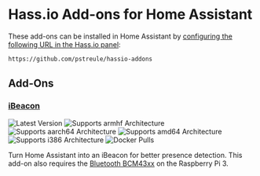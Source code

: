 # Hass.io Add-ons for Home Assistant

These add-ons can be installed in Home Assistant by [configuring the following URL in the Hass.io panel](https://home-assistant.io/hassio/installing_third_party_addons/):

```txt
https://github.com/pstreule/hassio-addons
```

## Add-Ons

### [iBeacon](ibeacon)

![Latest Version][ibeacon-version-shield]
![Supports armhf Architecture][ibeacon-armhf-shield]
![Supports aarch64 Architecture][ibeacon-aarch64-shield]
![Supports amd64 Architecture][ibeacon-amd64-shield]
![Supports i386 Architecture][ibeacon-i386-shield]
![Docker Pulls][ibeacon-pulls-shield]

Turn Home Assistant into an iBeacon for better presence detection. This add-on also requires the [Bluetooth BCM43xx](https://home-assistant.io/addons/bluetooth_bcm43xx/) on the Raspberry Pi 3.


[ibeacon-version-shield]: https://images.microbadger.com/badges/version/pstreule/armhf-hassio-addon-ibeacon.svg
[ibeacon-armhf-shield]: https://img.shields.io/badge/armhf-yes-green.svg
[ibeacon-aarch64-shield]: https://img.shields.io/badge/aarch64-maybe-yellow.svg
[ibeacon-amd64-shield]: https://img.shields.io/badge/amd64-maybe-yellow.svg
[ibeacon-i386-shield]: https://img.shields.io/badge/i386-maybe-yellow.svg
[ibeacon-pulls-shield]: https://img.shields.io/docker/pulls/pstreule/armhf-hassio-addon-ibeacon.svg
